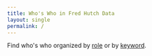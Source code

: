```yaml
---
title: Who's Who in Fred Hutch Data
layout: single
permalink: /
---
```


Find who's who organized by [role](/who/roles/) or by [keyword](/who/keywords/).